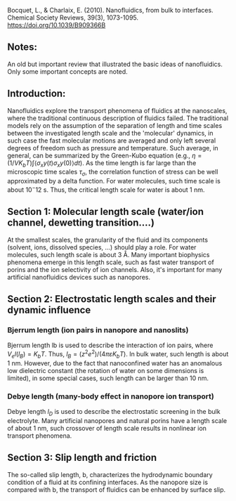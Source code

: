 Bocquet, L., & Charlaix, E. (2010). Nanofluidics, from bulk to interfaces. Chemical Society Reviews, 39(3), 1073-1095. https://doi.org/10.1039/B909366B    

## Notes:
An old but important review that illustrated the basic ideas of nanofluidics. Only some important concepts are noted.

## Introduction: 
Nanofluidics explore the transport phenomena of fluidics at the nanoscales, where the traditional continuous description of fluidics failed. The traditional models rely on the assumption of the separation of length and time scales between the investigated length scale and the 'molecular' dynamics, in such case the fast molecular motions are averaged and only left several degrees of freedom such as pressure and temperature. Such average, in general, can be summarized by the Green-Kubo equation (e.g., $η = (1 / VK_bT) ∫⟨σ_xy(t)σ_xy(0)⟩ dt$). As the time length is far large than the microscopic time scales $τ_σ$, the correlation function of stress can be well approximated by a delta function. For water molecules, such time scale is about $10^-12$ s. Thus, the critical length scale for water is about 1 nm.

## Section 1: Molecular length scale (water/ion channel, dewetting transition....)
At the smallest scales, the granularity of the fluid and its components (solvent, ions, dissolved species, ...) should play a role. For water molecules, such length scale is about 3 Å. Many important biophysics phenomena emerge in this length scale, such as fast water transport of porins and the ion selectivity of ion channels. Also, it's important for many artificial nanofluidics devices such as nanopores.

## Section 2: Electrostatic length scales and their dynamic influence
### Bjerrum length (ion pairs in nanopore and nanoslits)
Bjerrum length lb is used to describe the interaction of ion pairs, where $V_el(l_B) = K_bT$. Thus, $l_B = (z^2e^2) / (4πεK_bT)$. In bulk water, such length is about 1 nm. However, due to the fact that nanoconfined water has an anomalous low dielectric constant (the rotation of water on some dimensions is limited), in some special cases, such length can be larger than 10 nm.

### Debye length (many-body effect in nanopore ion transport)
Debye length $l_D$ is used to describe the electrostatic screening in the bulk electrolyte. Many artificial nanopores and natural porins have a length scale of about 1 nm, such crossover of length scale results in nonlinear ion transport phenomena.

## Section 3: Slip length and friction
The so-called slip length, b, characterizes the hydrodynamic boundary condition of a fluid at its confining interfaces. As the nanopore size is compared with b, the transport of fluidics can be enhanced by surface slip.
